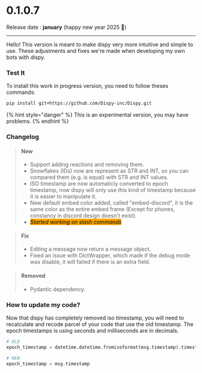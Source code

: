 # 0.1.0.7

Release date : **january** (happy new year 2025 🎉)

***

Hello! This version is meant to make dispy very more intuitive and simple to use. These adjustments and fixes we're made when developing my own bots with dispy.

### Test It

To install this work in progress version, you need to follow theses commands:

```sh
pip install git+https://github.com/Dispy-inc/Dispy.git
```

{% hint style="danger" %}
This is an experimental version, you may have problems.
{% endhint %}

### Changelog

> #### New
>
> * Support adding reactions and removing them.
> * Snowflakes (IDs) now are represent as STR and INT, so you can compared them (e.g. is equal) with STR and INT values.
> * ISO timestamp are now automaticly converted to epoch timestamp, now dispy will only use this kind of timestamp because it is easier to manipulate it.
> * New default embed color added, called "embed-discord", it is the same color as the entire embed frame (Except for phones, constancy in discord design doesn't exist).
> * _<mark style="background-color:orange;">Started working on slash commands</mark>_

> #### Fix
>
> * Editing a message now return a message object.
> * Fixed an issue with DictWrapper, which made if the debug mode was disable, it will failed if there is an extra field.

> #### Removed
>
> * Pydantic dependency.

### How to update my code?

Now that dispy has completely removed iso timestamp, you will need to recalculate and recode parcel of your code that use the old timestamp. The epoch timestamps is using seconds and milliseconds are in decimals.

```python
# OLD
epoch_timestamp = datetime.datetime.fromisoformat(msg.timestamp).timestamp()

# NEW
epoch_timestamp = msg.timestamp
```

